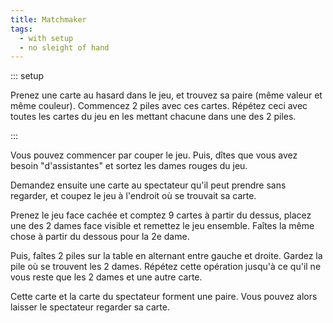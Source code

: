 ```yaml
---
title: Matchmaker
tags:
  - with setup
  - no sleight of hand
---
```


::: setup

Prenez une carte au hasard dans le jeu, et trouvez sa paire (même valeur et même
couleur). Commencez 2 piles avec ces cartes. Répétez ceci avec toutes les cartes
du jeu en les mettant chacune dans une des 2 piles.

:::

Vous pouvez commencer par couper le jeu. Puis, dîtes que vous avez besoin
"d'assistantes" et sortez les dames rouges du jeu.

Demandez ensuite une carte au spectateur qu'il peut prendre sans regarder, et
coupez le jeu à l'endroit où se trouvait sa carte.

Prenez le jeu face cachée et comptez 9 cartes à partir du dessus, placez une des
2 dames face visible et remettez le jeu ensemble. Faîtes la même chose à partir
du dessous pour la 2e dame.

Puis, faîtes 2 piles sur la table en alternant entre gauche et droite. Gardez la
pile où se trouvent les 2 dames. Répétez cette opération jusqu'à ce qu'il ne
vous reste que les 2 dames et une autre carte.

Cette carte et la carte du spectateur forment une paire. Vous pouvez alors
laisser le spectateur regarder sa carte.
